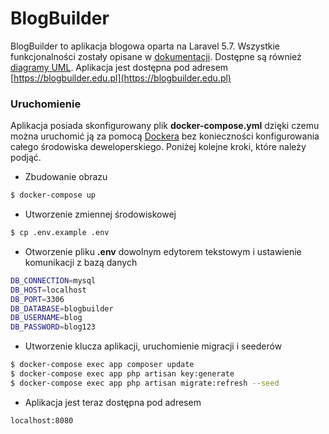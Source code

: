 # BlogBuilder

BlogBuilder to aplikacja blogowa oparta na Laravel 5.7. Wszystkie funkcjonalności zostały opisane w [dokumentacji](https://github.com/msoroka/laravel-blogbuilder/blob/master/documentation/User%20Stories.pdf). Dostępne są również [diagramy UML](https://github.com/msoroka/laravel-blogbuilder/tree/master/documentation/diagrams).
Aplikacja jest dostępna pod adresem [https://blogbuilder.edu.pl](https://blogbuilder.edu.pl)

### Uruchomienie

Aplikacja posiada skonfigurowany plik **docker-compose.yml** dzięki czemu można uruchomić ją za pomocą [Dockera](https://www.docker.com/) bez konieczności konfigurowania całego środowiska deweloperskiego. Poniżej kolejne kroki, które należy podjąć.

- Zbudowanie obrazu
```sh
$ docker-compose up
```
- Utworzenie zmiennej środowiskowej 
```sh
$ cp .env.example .env
```
 - Otworzenie pliku **.env** dowolnym edytorem tekstowym i ustawienie komunikacji z bazą danych
```sh
DB_CONNECTION=mysql
DB_HOST=localhost
DB_PORT=3306
DB_DATABASE=blogbuilder
DB_USERNAME=blog
DB_PASSWORD=blog123
```
 - Utworzenie klucza aplikacji, uruchomienie migracji i seederów
```sh
$ docker-compose exec app composer update
$ docker-compose exec app php artisan key:generate
$ docker-compose exec app php artisan migrate:refresh --seed
```
- Aplikacja jest teraz dostępna pod adresem
```sh
localhost:8080
```